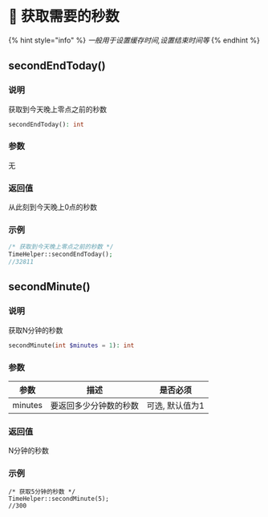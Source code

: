 # 🐶 获取需要的秒数

{% hint style="info" %}
_一般用于设置缓存时间,设置结束时间等_
{% endhint %}

## secondEndToday()

### 说明

获取到今天晚上零点之前的秒数

```php
secondEndToday(): int
```

### 参数

无

### 返回值

从此刻到今天晚上0点的秒数

### 示例

```php
/* 获取到今天晚上零点之前的秒数 */
TimeHelper::secondEndToday(); 
//32811
```

## secondMinute()

### 说明

获取N分钟的秒数

```php
secondMinute(int $minutes = 1): int
```

### 参数

| 参数      | 描述          | 是否必须      |
| ------- | ----------- | --------- |
| minutes | 要返回多少分钟数的秒数 | 可选, 默认值为1 |

### 返回值

N分钟的秒数

### 示例

```
/* 获取5分钟的秒数 */
TimeHelper::secondMinute(5);
//300
```
